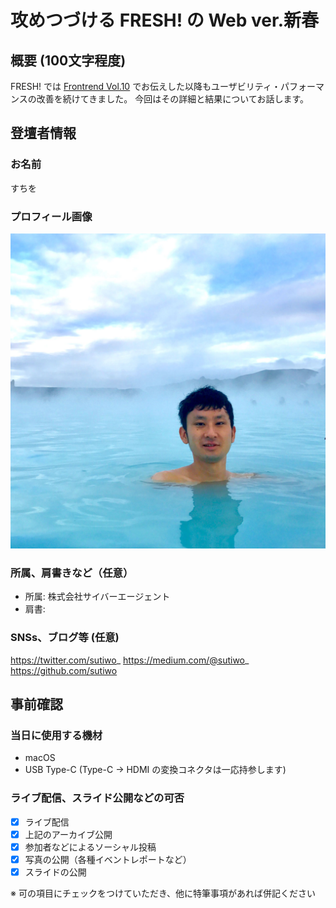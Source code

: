 # 攻めつづける FRESH! の Web ver.新春

## 概要 (100文字程度)
FRESH! では [Frontrend Vol.10](https://speakerdeck.com/sutiwo/fresh-kuraiantosaidopahuomansugai-shan) でお伝えした以降もユーザビリティ・パフォーマンスの改善を続けてきました。
今回はその詳細と結果についてお話します。


## 登壇者情報

### お名前

すちを

### プロフィール画像

![プロフィール画像](https://raw.githubusercontent.com/insidefrontend/issue-2/d3c44544f20aca089ea81d9e6722febdb205b1d0/topics/seminars/sutiwo-fresh/slide/profile.jpg)

### 所属、肩書きなど（任意）

- 所属: 株式会社サイバーエージェント
- 肩書: 

### SNSs、ブログ等 (任意)

https://twitter.com/sutiwo_
https://medium.com/@sutiwo_
https://github.com/sutiwo


## 事前確認

### 当日に使用する機材

- macOS
- USB Type-C (Type-C -> HDMI の変換コネクタは一応持参します)


### ライブ配信、スライド公開などの可否

- [x] ライブ配信
- [x] 上記のアーカイブ公開
- [x] 参加者などによるソーシャル投稿
- [x] 写真の公開（各種イベントレポートなど）
- [x] スライドの公開

※ 可の項目にチェックをつけていただき、他に特筆事項があれば併記ください
